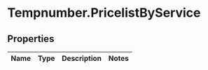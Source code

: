 # Tempnumber.PricelistByService

## Properties

Name | Type | Description | Notes
------------ | ------------- | ------------- | -------------


